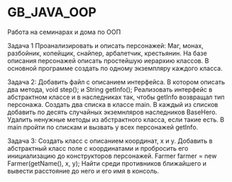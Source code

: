 # GB_JAVA_OOP
Работа на семинарах и дома по ООП

Задача 1 Проанализировать и описать персонажей:
Маг, монах, разбойник, копейщик, снайпер, арбалетчик, крестьянин.
На базе описания персонажей описать простейшую иерархию классов.
 В основной программе создать по одному экземпляру каждого класса.

Задача 2:
Добавить файл с описанием интерфейса. В котором описать два метода, void step(); и String getInfo(); 
Реализовать интерфейс в абстрактном классе и в наследниках так, чтобы getInfo возвращал тип персонажа. Создать два списка в классе main. 
В каждый из списков добавить по десять случайных экземнляров наследников BaseHero. 
Удалить ненужные методы из абстрактного класса, если такие есть. В main пройти по спискам и вызвать у всех персонажей getInfo.

Задача 3:
Создать класс с описанием координат, x и y.
Добавить в абстрактный класс поле с координатами и пробросить его инициализацию до конструкторов персонажей. Farmer farmer = new Farmer(getName(), x, y);
Найти среди противников ближайшего и вывести расстояние до него и его имя в консоль.